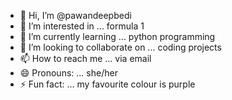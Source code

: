 - 👋 Hi, I’m @pawandeepbedi
- 👀 I’m interested in ... formula 1
- 🌱 I’m currently learning ... python programming
- 💞️ I’m looking to collaborate on ... coding projects
- 📫 How to reach me ... via email
- 😄 Pronouns: ... she/her
- ⚡ Fun fact: ... my favourite colour is purple

<!---
pawandeepbedi/pawandeepbedi is a ✨ special ✨ repository because its `README.md` (this file) appears on your GitHub profile.
You can click the Preview link to take a look at your changes.
--->
